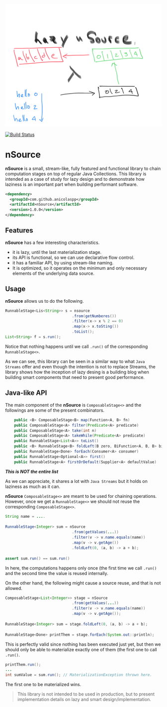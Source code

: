 ![Logo](https://github.com/anicolaspp/nSource/blob/master/lazy%20nSource%20..png)

[![Build Status](https://travis-ci.org/anicolaspp/nSource.svg?branch=master)](https://travis-ci.org/anicolaspp/nSource)

# nSource

**nSource** is a small, stream-like, fully featured and functional library to chain computation stages on top of regular Java Collections. This library is intended as a case of study for lazy design and to demonstrate how laziness is an important part when building performant software.

```xml
<dependency>
  <groupId>com.github.anicolaspp</groupId>
  <artifactId>nSource</artifactId>
  <version>1.0.0</version>
</dependency>
```

## Features

**nSource** has a few interesting characteristics.

- it is lazy, until the last materialization stage.
- its API is functional, so we can use declarative flow control.
- it has a familiar API, by using stream-like naming.
- It is optimized, so it operates on the minimum and only necessary elements of the underlying data source.

## Usage

**nSource** allows us to do the following. 

```java
RunnableStage<Lis<String>> s = nsource
                              .from(getNumberes())
                              .filter(x-> x % 2 == 0)
                              .map(x-> x.toSting())
                              .toList();
List<String> f = s.run();
```

Notice that nothing happens until we call `.run()` of the corresponding `RunnableStage<>`. 

As we can see, this library can be seen in a similar way to what `Java Streams` offer and even though the intention is not to replace Streams, the library shows how the inception of lazy desing is a building blog when building smart components that need to present good performance. 

## Java-like API

The main component of the **nSource** is `ComposableStage<>` and the followings are some of the present combinators. 

```java
    public <B> ComposableStage<B> map(Function<A, B> fn)
    public ComposableStage<A> filter(Predicate<A> predicate)
    public ComposableStage<A> take(int n)
    public ComposableStage<A> takeWhile(Predicate<A> predicate)
    public RunnableStage<List<A>> toList()
    public <B> RunnableStage<B> foldLeft(B zero, BiFunction<A, B, B> biFunction)
    public RunnableStage<Done> forEach(Consumer<A> consumer)
    public RunnableStage<Optional<A>> first()
    public RunnableStage<A> firstOrDefault(Supplier<A> defaultValue)
```

***This is NOT the entire list***

As we can appreciate, it shares a lot with `Java Streams` but it holds on laziness as much as it can. 

**nSource** `ComposableStage<>` are meant to be used for chaining operations. However, once we get a `RunnableStage<>` we should not reuse the corresponding `ComposableStage<>`.  

```java
String name = ....

RunnableStage<Integer> sum = nSource
                              .from(getValues(...))
                              .filter(v -> v.name.equals(name))
                              .map(v -> v.getAge())
                              .foldLeft(0, (a, b) -> a + b);

assert sum.run() == sum.run()
```

In here, the computations happens only once (the first time we call `.run()` and the second time the value is reused internally. 

On the other hand, the following might cause a source reuse, and that is not allowed. 

```java
ComposableStage<List<Integer>> stage = nSource
                              .from(getValues(...))
                              .filter(v -> v.name.equals(name))
                              .map(v -> v.getAge());

RunnableStage<Integer> sum = stage.foldLeft(0, (a, b) -> a + b);

RunnableStage<Done> printThem = stage.forEach(System.out::println);
```

This is perfectly valid since nothing has been executed just yet, but then we should only be able to materialize exactly one of them (the first one to call `.run()`. 

```java
printThem.run();
...
int sumValue = sum.run(); // MaterializationException thrown here. 
```

The first one to be materialized wins.

> This library is not intended to be used in production, but to present implementation details on lazy and smart design/implementation. 
